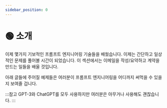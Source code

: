 ```yaml
---
sidebar_position: 0
---
```


# 🟢 소개

이제 몇가지 기보적인 프롬프트 엔지니어링 기술들을 배웠습니다. 이제는 간단하고 일상적인 문제를 풀어볼 시간이 되었습니다. 이 섹션에서는 이메일을 작성/요약하고 계약을 만드는 일들을 배울 것입니다.

아래 글들에 주어질 예제들은 여러분이 프롬프트 엔지니어링을 어디까지 써먹을 수 있을지 보여줄 겁니다.

:::참고
GPT-3와 ChatGPT를 모두 사용하지만 여러분은 아무거나 사용해도 괜찮습니다.
:::